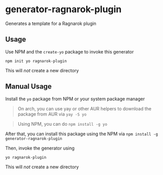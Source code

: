# generator-ragnarok-plugin
Generates a template for a Ragnarok plugin

## Usage
Use NPM and the `create-yo` package to invoke this generator 
```
npm init yo ragnarok-plugin
```

This will *not* create a new directory

## Manual Usage
Install the `yo` package from NPM or your system package manager
> On arch, you can use yay or other AUR helpers to download the package from AUR via `yay -S yo`

> Using NPM, you can do `npm install -g yo`

After that, you can install this package using the NPM via `npm install -g generator-ragnarok-plugin`

Then, invoke the generator using
```
yo ragnarok-plugin
```

This will *not* create a new directory

